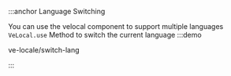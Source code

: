 :::anchor Language Switching

You can use the velocal component to support multiple languages `VeLocal.use` Method to switch the current language
:::demo

ve-locale/switch-lang

:::
